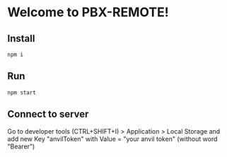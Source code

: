 # Welcome to PBX-REMOTE!

## Install
```
npm i
```

## Run

```
npm start
```

## Connect to server
Go to developer tools (CTRL+SHIFT+I) > Application > Local Storage and add new Key "anvilToken" with Value = "your anvil token" (without word "Bearer")

